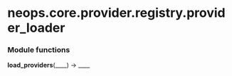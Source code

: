 # neops.core.provider.registry.provider_loader
### Module functions
**load_providers**(____) -> ____